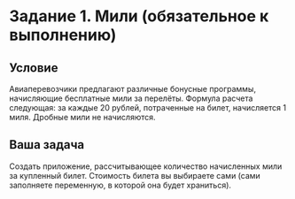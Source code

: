 # Задание 1. Мили (обязательное к выполнению)

## Условие
Авиаперевозчики предлагают различные бонусные программы, начисляющие бесплатные мили за перелёты. Формула расчета следующая: за каждые 20 рублей, потраченные на билет, начисляется 1 миля. Дробные мили не начисляются.

## Ваша задача
Создать приложение, рассчитывающее количество начисленных мили за купленный билет. Стоимость билета вы выбираете сами (сами заполняете переменную, в которой она будет храниться).